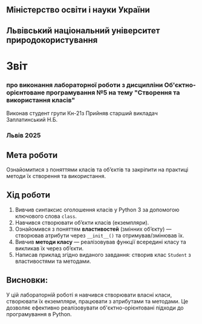 ## Міністерство освіти і науки України

## Львівський національний університет природокористування
# Звіт 
### про виконання лабораторної роботи з дисципліни Об'єктно-орієнтоване програмування №5 на тему "Створення та використання класів"
Виконав студент групи Кн-21з 
Прийняв старший викладач Заплатинський Н.Б. 
### Львів 2025

## Мета роботи 
Ознайомитися з поняттями класів та об’єктів та закріпити на практиці методи їх створення та використання.

## Хід роботи

1. Вивчив синтаксис оголошення класів у Python 3 за допомогою ключового слова `class`.
2. Навчився створювати об’єкти класів (екземпляри).
3. Ознайомився з поняттям **властивостей** (змінних обʼєкту) — створював атрибути через `__init__()` та отримував/змінював їх.
4. Вивчив **методи класу** — реалізовував функції всередині класу та викликав їх через об’єкти.
5. Написав приклад згідно виданого завдання: створив клас `Student` з властивостями та методами.

## Висновки:
У цій лабораторній роботі я навчився створювати власні класи, створювати їх екземпляри, працювати з атрибутами та методами. Це дозволяє ефективно реалізовувати об'єктно-орієнтовані підходи до програмування в Python.
